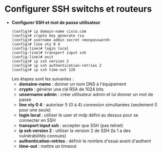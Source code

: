 # Configurer SSH switchs et routeurs

* **Configurer SSH et mot de passe utilisateur**
	```
	(config)# ip domain-name cisco.com
	(config)# crypto key generate rsa
	(config)# username admin secret <monpassword>
	(config)# line vty 0 4
	(config-line)# login local
	(config-line)# transport input ssh
	(config-line)# exit
	(config)# ip ssh version 2
	(config)# ip ssh authentication-retries 2
	(config)# ip ssh time-out 120
	```
	Les étapes sont les suivantes :
	* **domaine-name** : donner un nom DNS à l'équipement
	* **crypto** : générer une clé RSA de 1024 bits
	* **unsername admin** : créer utilisateur admin et lui donner un mot de passe
	* **line vty 0 4** : autoriser 5 (0 à 4) connexion simultanées (seulement 0 pour une seule)
	* **login local** : utiliser le user et mdp défini au dessus pour se connecter en SSH
	* **transport input ssh** : accepter que SSH (pas telnet)
	* **ip ssh version 2** : utiliser la version 2 de SSH (la 1 a des vulnérabilités connues)
	* **authentication-retries** : définir le nombre d'essai avant d'authent
	* **time-out** : mettre un timeout